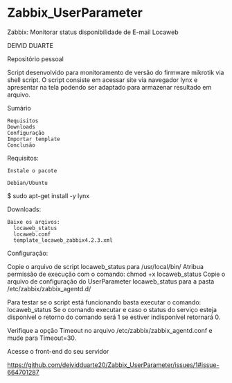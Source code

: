 # Zabbix_UserParameter


Zabbix: Monitorar status disponibilidade de E-mail Locaweb

DEIVID DUARTE

Repositório pessoal

Script desenvolvido para monitoramento de versão do firmware mikrotik via shell script.
O script consiste em acessar site via navegador lynx e apresentar na tela podendo ser adaptado para armazenar resultado em arquivo.

Sumário

    Requisitos
    Downloads
    Configuração
    Importar template
    Conclusão

Requisitos:

    Instale o pacote

    Debian/Ubuntu

$ sudo apt-get install -y lynx
    
Downloads:
  
    Baixe os arqivos:
      locaweb_status
      locaweb.conf
      template_locaweb_zabbix4.2.3.xml

Configuração:

Copie o arquivo de script locaweb_status para /usr/local/bin/
Atribua permissão de execução com o comando: chmod +x locaweb_status
Copie o arquivo de configuração do UserParameter locaweb_status para a pasta /etc/zabbix/zabbix_agentd.d/

Para testar se o script está funcionando basta executar o comando:
  locaweb_status
Se o comando executar e caso o status do serviço esteja disponível o retorno do comando será 1 se estiver indisponível retornará 0.

Verifique a opção Timeout no arquivo /etc/zabbix/zabbix_agentd.conf e mude para Timeout=30.
 
 Acesse o front-end do seu servidor       

https://github.com/deividduarte20/Zabbix_UserParameter/issues/1#issue-664701287


